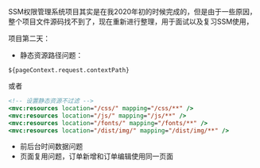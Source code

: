 SSM权限管理系统项目其实是在我2020年初的时候完成的，但是由于一些原因，整个项目文件源码找不到了，现在重新进行整理，用于面试以及复习SSM使用，



项目第二天：

- 静态资源路径问题：

```
${pageContext.request.contextPath}
```

或者

```jsp
<!-- 设置静态资源不过滤 -->
<mvc:resources location="/css/" mapping="/css/**" />
<mvc:resources location="/js/" mapping="/js/**" />
<mvc:resources location="/fonts/" mapping="/fonts/**" />
<mvc:resources location="/dist/img/" mapping="/dist/img/**" />
```

- 前后台时间数据问题
- 页面复用问题，订单新增和订单编辑使用同一页面